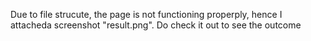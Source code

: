Due to file strucute, the page is not functioning properply, hence I attacheda screenshot "result.png". Do check it out to see the outcome 
